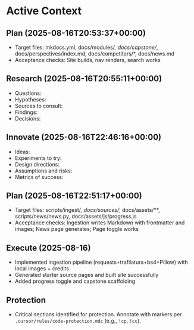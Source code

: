 # Active Context

## Plan (2025-08-16T20:53:37+00:00)
- Target files: mkdocs.yml, docs/modules/*, docs/capstone/*, docs/perspectives/index.md, docs/competitors/*, docs/news.md
- Acceptance checks: Site builds, nav renders, search works

## Research (2025-08-16T20:55:11+00:00)
- Questions:
- Hypotheses:
- Sources to consult:
- Findings:
- Decisions:

## Innovate (2025-08-16T22:46:16+00:00)
- Ideas:
- Experiments to try:
- Design directions:
- Assumptions and risks:
- Metrics of success:

## Plan (2025-08-16T22:51:17+00:00)
- Target files: scripts/ingest/*, docs/sources/*, docs/assets/**, scripts/news/news.py, docs/assets/js/progress.js
- Acceptance checks: Ingestion writes Markdown with frontmatter and images; News page generates; Page toggle works

## Execute (2025-08-16)
- Implemented ingestion pipeline (requests+trafilatura+bs4+Pillow) with local images + credits
- Generated starter source pages and built site successfully
- Added progress toggle and capstone scaffolding

## Protection
- Critical sections identified for protection. Annotate with markers per `.cursor/rules/code-protection.mdc` (e.g., `!cp`, `!cc`).
